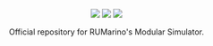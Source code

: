 
<p align="center">
      <a alt="Ubuntu Version">
      <img src="https://img.shields.io/badge/Ubuntu-18.04 (Bionic) -orange?style=plastic" /></a>
    <a  alt="ROS_version">
      <img src="https://img.shields.io/badge/ROS%20Version-Melodic-orange?style=plastic" /></a>
     <a  alt="Gazebo">
      <img src="https://img.shields.io/badge/Gazebo-9.0.0-orange?style=plastic" /></a>
</p>

<p align="center">Official repository for RUMarino's Modular Simulator.</p>
